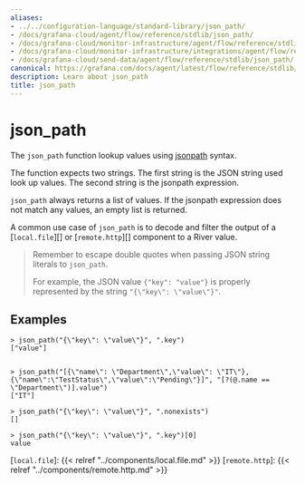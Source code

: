 ```yaml
---
aliases:
- ../../configuration-language/standard-library/json_path/
- /docs/grafana-cloud/agent/flow/reference/stdlib/json_path/
- /docs/grafana-cloud/monitor-infrastructure/agent/flow/reference/stdlib/json_path/
- /docs/grafana-cloud/monitor-infrastructure/integrations/agent/flow/reference/stdlib/json_path/
- /docs/grafana-cloud/send-data/agent/flow/reference/stdlib/json_path/
canonical: https://grafana.com/docs/agent/latest/flow/reference/stdlib/json_path/
description: Learn about json_path
title: json_path
---
```


# json_path

The `json_path` function lookup values using [jsonpath](https://goessner.net/articles/JsonPath/) syntax.

The function expects two strings. The first string is the JSON string used look up values. The second string is the jsonpath expression.

`json_path` always returns a list of values. If the jsonpath expression does not match any values, an empty list is returned.

A common use case of `json_path` is to decode and filter the output of a [`local.file`][] or [`remote.http`][] component to a River value.

> Remember to escape double quotes when passing JSON string literals to `json_path`.
>
> For example, the JSON value `{"key": "value"}` is properly represented by the
> string `"{\"key\": \"value\"}"`.

## Examples

```
> json_path("{\"key\": \"value\"}", ".key")
["value"]


> json_path("[{\"name\": \"Department\",\"value\": \"IT\"},{\"name\":\"TestStatus\",\"value\":\"Pending\"}]", "[?(@.name == \"Department\")].value")
["IT"]

> json_path("{\"key\": \"value\"}", ".nonexists")
[]

> json_path("{\"key\": \"value\"}", ".key")[0]
value

```

[`local.file`]: {{< relref "../components/local.file.md" >}}
[`remote.http`]: {{< relref "../components/remote.http.md" >}}
